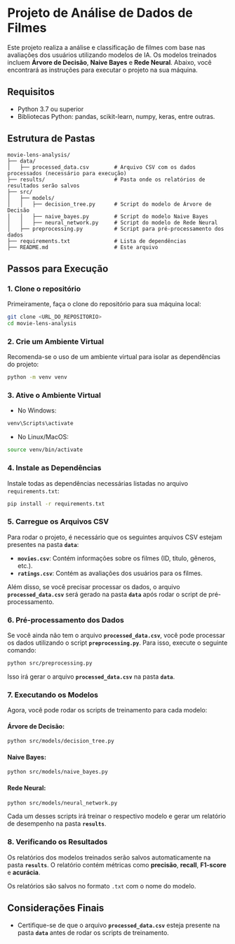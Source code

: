 # Projeto de Análise de Dados de Filmes

Este projeto realiza a análise e classificação de filmes com base nas avaliações dos usuários utilizando modelos de IA. Os modelos treinados incluem **Árvore de Decisão**, **Naive Bayes** e **Rede Neural**. Abaixo, você encontrará as instruções para executar o projeto na sua máquina.

## Requisitos

- Python 3.7 ou superior
- Bibliotecas Python: pandas, scikit-learn, numpy, keras, entre outras.

## Estrutura de Pastas

```
movie-lens-analysis/
├── data/
│   ├── processed_data.csv        # Arquivo CSV com os dados processados (necessário para execução)
├── results/                      # Pasta onde os relatórios de resultados serão salvos
├── src/                          
│   ├── models/                   
│   │   ├── decision_tree.py      # Script do modelo de Árvore de Decisão
│   │   ├── naive_bayes.py        # Script do modelo Naive Bayes
│   │   ├── neural_network.py     # Script do modelo de Rede Neural
│   ├── preprocessing.py          # Script para pré-processamento dos dados
├── requirements.txt              # Lista de dependências
├── README.md                     # Este arquivo
```

## Passos para Execução

### 1. Clone o repositório

Primeiramente, faça o clone do repositório para sua máquina local:

```bash
git clone <URL_DO_REPOSITORIO>
cd movie-lens-analysis
```

### 2. Crie um Ambiente Virtual

Recomenda-se o uso de um ambiente virtual para isolar as dependências do projeto:

```bash
python -m venv venv
```

### 3. Ative o Ambiente Virtual

- No Windows:

```bash
venv\Scripts\activate
```

- No Linux/MacOS:

```bash
source venv/bin/activate
```

### 4. Instale as Dependências

Instale todas as dependências necessárias listadas no arquivo `requirements.txt`:

```bash
pip install -r requirements.txt
```

### 5. Carregue os Arquivos CSV

Para rodar o projeto, é necessário que os seguintes arquivos CSV estejam presentes na pasta **`data`**:

- **`movies.csv`**: Contém informações sobre os filmes (ID, título, gêneros, etc.).
- **`ratings.csv`**: Contém as avaliações dos usuários para os filmes.

Além disso, se você precisar processar os dados, o arquivo **`processed_data.csv`** será gerado na pasta **`data`** após rodar o script de pré-processamento.


### 6. Pré-processamento dos Dados

Se você ainda não tem o arquivo **`processed_data.csv`**, você pode processar os dados utilizando o script **`preprocessing.py`**. Para isso, execute o seguinte comando:

```bash
python src/preprocessing.py
```

Isso irá gerar o arquivo **`processed_data.csv`** na pasta **`data`**.

### 7. Executando os Modelos

Agora, você pode rodar os scripts de treinamento para cada modelo:

#### Árvore de Decisão:

```bash
python src/models/decision_tree.py
```

#### Naive Bayes:

```bash
python src/models/naive_bayes.py
```

#### Rede Neural:

```bash
python src/models/neural_network.py
```

Cada um desses scripts irá treinar o respectivo modelo e gerar um relatório de desempenho na pasta **`results`**.

### 8. Verificando os Resultados

Os relatórios dos modelos treinados serão salvos automaticamente na pasta **`results`**. O relatório contém métricas como **precisão**, **recall**, **F1-score** e **acurácia**.

Os relatórios são salvos no formato `.txt` com o nome do modelo.

## Considerações Finais

- Certifique-se de que o arquivo **`processed_data.csv`** esteja presente na pasta **`data`** antes de rodar os scripts de treinamento.
